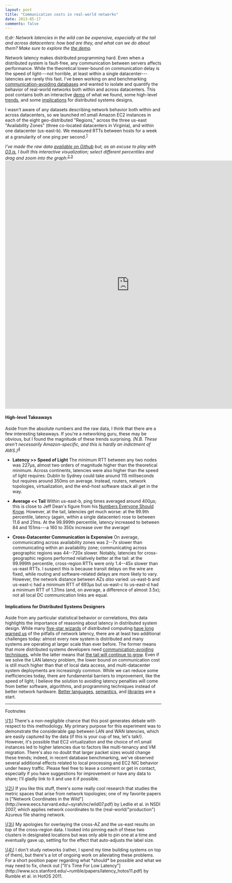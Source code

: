 ```yaml
---
layout: post
title: "Communication costs in real-world networks"
date: 2013-05-17
comments: false
---
```


*tl;dr: Network latencies in the wild can be expensive, especially at
 the tail and across datacenters: how bad are they, and what can we do
 about them? Make sure to explore the <a href="#explore">the demo</a>.*

Network latency makes distributed programming hard. Even when a
distributed system is fault-free, any communication between servers
affects performance. While the theoretical lower-bound on
communication delay is the speed of light---not horrible, at least
within a single datacenter---latencies are rarely this fast. I've been
working on and benchmarking [communication-avoiding
databases](http://www.bailis.org/blog/hat-not-cap-introducing-highly-available-transactions/)
and wanted to isolate and quantify the behavior of real-world networks
both within and across datacenters. This post contains both an
interactive <a href="#explore">demo</a> of what we found, some
high-level <a href="#highlevel_takeaways">trends</a>, and some <a
href="#implications_for_distributed_systems_designers">implications</a>
for distributed systems designs.

I wasn't aware of any datasets describing network behavior both within
and across datacenters, so we launched m1.small Amazon EC2 instances
in each of the eight geo-distributed "Regions," across the three
us-east "Availability Zones" (three co-located datacenters in
Virginia), and within one datacenter (us-east-b). We measured RTTs
between hosts for a week at a granularity of one ping per
second.<sup><a class="no-decorate"
href="#methodology-note">1</a></sup>

<div id="explore" style="margin-top:1em;"><i>I've made the raw data <a
href="https://github.com/pbailis/aws-ping-traces">available on
Github</a> but, as an excuse to play with <a
href="http://d3js.org/">D3.js</a>, I built this interactive
visualization; select different percentiles and drag and zoom into the
graph:</i><sup><a class="no-decorate" href="#nc-note">2</a>,<a
class="no-decorate" href="#render-note">3</a></sup>

<iframe style="width:800px; height:800px; frame:0px;" frameborder="0" src="http://bailis.org/blog/post_data/2013-05-17/latencies.html">I suggest you enable iframes.</iframe>
</div>

#### High-level Takeaways

Aside from the absolute numbers and the raw data, I think that there
     are a few interesting takeaways. If you're a networking guru,
     these may be obvious, but I found the magnitude of these trends
     surprising. *(N.B. These aren't necessarily Amazon-specific, and
     this is hardly an indictment of AWS.)*<sup><a class="no-decorate"
     href="#latency-lit-note">4</a></sup>

 * **Latency >> Speed of Light** The minimum RTT between any two nodes
     was 227µs, almost two orders of magnitude higher than the
     theoretical minimum. Across continents, latencies were also
     higher than the speed of light requires: Dublin to Sydney could
     take around 115 milliseconds but requires around 350ms on
     average. Instead, routers, network topologies, virtualization,
     and the end-host software stack all get in the way.

 * **Average << Tail** Within us-east-b, ping times averaged around
     400µs; this is close to Jeff Dean's figure from his [Numbers
     Everyone Should
     Know](http://www.eecs.berkeley.edu/~rcs/research/interactive_latency.html). However,
     at the tail, latencies get much worse: at the 99.9th percentile,
     latency (again, within a single datacenter) rose to between 11.6
     and 21ms. At the 99.999th percentile, latency increased to
     between 84 and 151ms---a 160 to 350x increase over the average!

 * **Cross-Datacenter Communication is Expensive** On average,
     communicating across availability zones was 2--7x slower than
     communicating within an availability zone; communicating across
     geographic regions was 44--720x slower. Notably, latencies for
     cross-geographic regions performed relatively better at the tail:
     at the 99.999th percentile, cross-region RTTs were only 1.4--45x
     slower than us-east RTTs. I suspect this is because transit
     delays on the wire are fixed, while routing and software-related
     delays are more likely to vary. However, the network distance
     between AZs *also* varied: us-east-b and us-east-c had a minimum
     RTT of 693µs but us-east-c to us-east-d had a minimum RTT of
     1.31ms (and, on average, a difference of almost 3.5x); not all
     local DC communication links are equal.

#### Implications for Distributed Systems Designers

Aside from any particular statistical behavior or correlations, this
data highlights the importance of reasoning about latency in
distributed system design. While many [five-star
wizards](http://www.eecs.harvard.edu/~waldo/Readings/waldo-94.pdf) of
distributed computing [have long warned
us](https://blogs.oracle.com/jag/resource/Fallacies.html) of the
pitfalls of network latency, there are at least two additional
challenges today: almost every new system is distributed and many
systems are operating at larger scale than ever before. The former
means that more distributed systems developers need
[communication-avoiding
techniques](http://cs-www.cs.yale.edu/homes/dna/papers/abadi-pacelc.pdf),
while the latter means that [the tail will continue to
grow](http://dl.acm.org/citation.cfm?id=2408794). Even if we solve the
LAN latency problem, the lower bound on communication cost is still
much higher than that of local data access, and multi-datacenter
system deployments are increasingly common. While we can reduce some
inefficiencies today, there are fundamental barriers to improvement,
like the speed of light; I believe the solution to avoiding latency
penalties will come from better software, algorithms, and programming
techniques instead of better network hardware. [Better
languages](http://www.bloom-lang.net/),
[semantics](http://www.bailis.org/blog/hat-not-cap-introducing-highly-available-transactions/),
and
[libraries](http://hal.upmc.fr/docs/00/55/55/88/PDF/techreport.pdf)
are a start.

<hr>

<div id="footnotetitle">Footnotes</div>

<p><span class="footnote" id="methodology-note" markdown="1"><a
class="no-decorate" href="#methodology-note">\[1\]</a>&nbsp;There's a
non-negligible chance that this post generates debate with respect to
this methodology. My primary purpose for this experiment was to
demonstrate the considerable gap between LAN and WAN latencies, which
are easily captured by the data (if this is your cup of tea, let's
talk!). However, it's possible that EC2 virtualization and the choice
of m1.small instances led to higher latencies due to factors like
multi-tenancy and VM migration. There's also no doubt that larger
packet sizes would change these trends; indeed, in recent database
benchmarking, we've observed several additional effects related to
local processing and EC2 NIC behavior under heavy traffic. Please feel
free to leave a comment or get in contact, especially if you have
suggestions for improvement or have any data to share; I'll gladly
link to it and use it if possible.</span></p>

<p><span class="footnote" id="nc-note" markdown="2"><a
class="no-decorate" href="#nc-note">\[2\]</a>&nbsp;If you like this
stuff, there's some really cool research that studies the
metric spaces that arise from network topologies; one of my favorite
papers is ["Network Coordinates in the
Wild"](http://www.eecs.harvard.edu/~syrah/nc/wild07.pdf) by Ledlie et
al. in NSDI 2007, which applies network coordinates to the (real-world/"production") Azureus
file sharing network.</span></p>

<p><span class="footnote" id="render-note" markdown="3"><a
class="no-decorate" href="#render-note">\[3\]</a>&nbsp;My apologies
for overlaying the cross-AZ and the us-east results on top of the
cross-region data. I looked into pinning each of these two clusters in
designated locations but was only able to pin one at a time and
eventually gave up, settling for the effect that auto-adjusts the label
size.</span></p>

<p><span class="footnote" id="latency-lit-note" markdown="4"><a
class="no-decorate" href="#latency-lit-note">\[4\]</a>&nbsp;I don't
study networks (rather, I spend my time building systems on top of
them), but there's a lot of ongoing work on alleviating these
problems. For a short position paper regarding what *should* be
possible and what we may need to fix, check out ["It's Time For Low
Latency"](http://www.scs.stanford.edu/~rumble/papers/latency_hotos11.pdf)
by Rumble et al. in HotOS 2011.</span></p>

